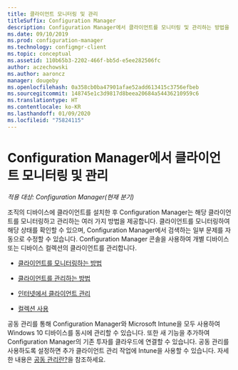 ```yaml
---
title: 클라이언트 모니터링 및 관리
titleSuffix: Configuration Manager
description: Configuration Manager에서 클라이언트를 모니터링 및 관리하는 방법을 알아봅니다.
ms.date: 09/10/2019
ms.prod: configuration-manager
ms.technology: configmgr-client
ms.topic: conceptual
ms.assetid: 110b65b3-2202-466f-bb5d-e5ee282506fc
author: aczechowski
ms.author: aaroncz
manager: dougeby
ms.openlocfilehash: 0a358cb0ba47901afae52add613415c3756efbeb
ms.sourcegitcommit: 148745e1c3d9817d8beea20684a54436210959c6
ms.translationtype: HT
ms.contentlocale: ko-KR
ms.lasthandoff: 01/09/2020
ms.locfileid: "75824115"
---
```

# <a name="monitor-and-manage-clients-in-configuration-manager"></a>Configuration Manager에서 클라이언트 모니터링 및 관리

*적용 대상: Configuration Manager(현재 분기)*

조직의 디바이스에 클라이언트를 설치한 후 Configuration Manager는 해당 클라이언트를 모니터링하고 관리하는 여러 가지 방법을 제공합니다. 클라이언트를 모니터링하여 해당 상태를 확인할 수 있으며, Configuration Manager에서 검색하는 일부 문제를 자동으로 수정할 수 있습니다. Configuration Manager 콘솔을 사용하여 개별 디바이스 또는 디바이스 컬렉션의 클라이언트를 관리합니다.  

- [클라이언트를 모니터링하는 방법](/sccm/core/clients/manage/monitor-clients)  

- [클라이언트를 관리하는 방법](/sccm/core/clients/manage/manage-clients)  

- [인터넷에서 클라이언트 관리](/sccm/core/clients/manage/manage-clients-internet)

- [컬렉션 사용](/sccm/core/clients/manage/collections/introduction-to-collections)

공동 관리를 통해 Configuration Manager와 Microsoft Intune을 모두 사용하여 Windows 10 디바이스를 동시에 관리할 수 있습니다. 또한 새 기능을 추가하여 Configuration Manager의 기존 투자를 클라우드에 연결할 수 있습니다. 공동 관리를 사용하도록 설정하면 추가 클라이언트 관리 작업에 Intune을 사용할 수 있습니다. 자세한 내용은 [공동 관리란?](/sccm/comanage/overview)을 참조하세요.
